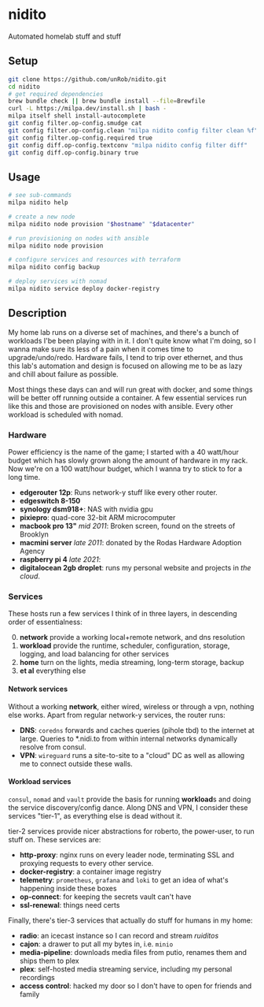 # nidito

Automated homelab stuff and stuff

## Setup

```sh
git clone https://github.com/unRob/nidito.git
cd nidito
# get required dependencies
brew bundle check || brew bundle install --file=Brewfile
curl -L https://milpa.dev/install.sh | bash -
milpa itself shell install-autocomplete
git config filter.op-config.smudge cat
git config filter.op-config.clean "milpa nidito config filter clean %f"
git config filter.op-config.required true
git config diff.op-config.textconv "milpa nidito config filter diff"
git config diff.op-config.binary true
```

## Usage

```sh
# see sub-commands
milpa nidito help

# create a new node
milpa nidito node provision "$hostname" "$datacenter"

# run provisioning on nodes with ansible
milpa nidito node provision

# configure services and resources with terraform
milpa nidito config backup

# deploy services with nomad
milpa nidito service deploy docker-registry
```

## Description

My home lab runs on a diverse set of machines, and there's a bunch of workloads I'be been playing with in it. I don't quite know what I'm doing, so I wanna make sure its less of a pain when it comes time to upgrade/undo/redo. Hardware fails, I tend to trip over ethernet, and thus this lab's automation and design is focused on allowing me to be as lazy and chill about failure as possible.

Most things these days can and will run great with docker, and some things will be better off running outside a container. A few essential services run like this and those are provisioned on nodes with ansible. Every other workload is scheduled with nomad.

### Hardware

Power efficiency is the name of the game; I started with a 40 watt/hour budget which has slowly grown along the amount of hardware in my rack. Now we're on a 100 watt/hour budget, which I wanna try to stick to for a long time.

- **edgerouter 12p**: Runs network-y stuff like every other router.
- **edgeswitch 8-150**
- **synology dsm918+**: NAS with nvidia gpu
- **pixiepro**: quad-core 32-bit ARM microcomputer
- **macbook pro 13"** _mid 2011_: Broken screen, found on the streets of Brooklyn
- **macmini server** _late 2011_: donated by the Rodas Hardware Adoption Agency
- **raspberry pi 4** _late 2021_:
- **digitalocean 2gb droplet**: runs my personal website and projects in _the cloud_.

### Services

These hosts run a few services I think of in three layers, in descending order of essentialness:

0. **network** provide a working local+remote network, and dns resolution
1. **workload** provide the runtime, scheduler, configuration, storage, logging, and load balancing for other services
2. **home** turn on the lights, media streaming, long-term storage, backup
3. **et al** everything else

#### Network services

Without a working **network**, either wired, wireless or through a vpn, nothing else works. Apart from regular network-y services, the router runs:

- **DNS**: `coredns` forwards and caches queries (pihole tbd) to the internet at large. Queries to *.nidi.to from within internal networks dynamically resolve from consul.
- **VPN**: `wireguard` runs a site-to-site to a "cloud" DC as well as allowing me to connect outside these walls.

#### Workload services

`consul`, `nomad` and `vault` provide the basis for running **workload**s and doing the service discovery/config dance. Along DNS and VPN, I consider these services "tier-1", as everything else is dead without it.

tier-2 services provide nicer abstractions for roberto, the power-user, to run stuff on. These services are:

- **http-proxy**: nginx runs on every leader node, terminating SSL and proxying requests to every other service.
- **docker-registry**: a container image registry
- **telemetry**: `prometheus`, `grafana` and `loki` to get an idea of what's happening inside these boxes
- **op-connect**: for keeping the secrets vault can't have
- **ssl-renewal**: things need certs

Finally, there's tier-3 services that actually do stuff for humans in my home:

- **radio**: an icecast instance so I can record and stream _ruiditos_
- **cajon**: a drawer to put all my bytes in, i.e. `minio`
- **media-pipeline**: downloads media files from putio, renames them and ships them to plex
- **plex**: self-hosted media streaming service, including my personal recordings
- **access control**: hacked my door so I don't have to open for friends and family

